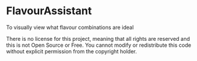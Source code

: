 # FlavourAssistant
To visually view what flavour combinations are ideal


There is no license for this project, meaning that all rights are reserved and this is not Open Source or Free. You cannot modify or redistribute this code without explicit permission from the copyright holder.

